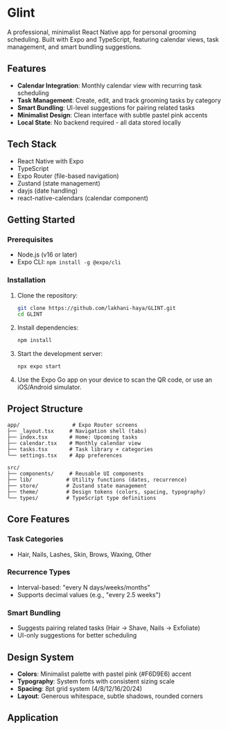 # Glint

A professional, minimalist React Native app for personal grooming scheduling. Built with Expo and TypeScript, featuring calendar views, task management, and smart bundling suggestions.

## Features

- **Calendar Integration**: Monthly calendar view with recurring task scheduling
- **Task Management**: Create, edit, and track grooming tasks by category
- **Smart Bundling**: UI-level suggestions for pairing related tasks
- **Minimalist Design**: Clean interface with subtle pastel pink accents
- **Local State**: No backend required - all data stored locally

## Tech Stack

- React Native with Expo
- TypeScript
- Expo Router (file-based navigation)
- Zustand (state management)
- dayjs (date handling)
- react-native-calendars (calendar component)

## Getting Started

### Prerequisites

- Node.js (v16 or later)
- Expo CLI: `npm install -g @expo/cli`

### Installation

1. Clone the repository:
   ```bash
   git clone https://github.com/lakhani-haya/GLINT.git
   cd GLINT
   ```

2. Install dependencies:
   ```bash
   npm install
   ```

3. Start the development server:
   ```bash
   npx expo start
   ```

4. Use the Expo Go app on your device to scan the QR code, or use an iOS/Android simulator.

## Project Structure

```
app/                 # Expo Router screens
├── _layout.tsx     # Navigation shell (tabs)
├── index.tsx       # Home: Upcoming tasks
├── calendar.tsx    # Monthly calendar view
├── tasks.tsx       # Task library + categories
└── settings.tsx    # App preferences

src/
├── components/     # Reusable UI components
├── lib/           # Utility functions (dates, recurrence)
├── store/         # Zustand state management
├── theme/         # Design tokens (colors, spacing, typography)
└── types/         # TypeScript type definitions
```

## Core Features

### Task Categories
- Hair, Nails, Lashes, Skin, Brows, Waxing, Other

### Recurrence Types
- Interval-based: "every N days/weeks/months"
- Supports decimal values (e.g., "every 2.5 weeks")

### Smart Bundling
- Suggests pairing related tasks (Hair → Shave, Nails → Exfoliate)
- UI-only suggestions for better scheduling

## Design System

- **Colors**: Minimalist palette with pastel pink (#F6D9E6) accent
- **Typography**: System fonts with consistent sizing scale
- **Spacing**: 8pt grid system (4/8/12/16/20/24)
- **Layout**: Generous whitespace, subtle shadows, rounded corners

## Application
